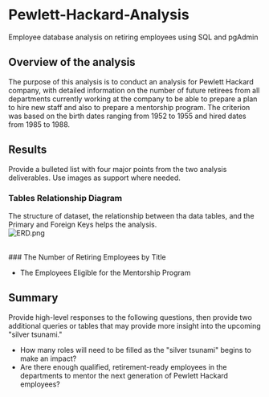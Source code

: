 # Pewlett-Hackard-Analysis
Employee database analysis on retiring employees using SQL and pgAdmin

## Overview of the analysis
The purpose of this analysis is to conduct an analysis for Pewlett Hackard company, with detailed information on the number of future retirees from all departments currently working at the company to be able to prepare a plan to hire new staff and also to prepare a mentorship program. 
The criterion was based on the birth dates ranging from 1952 to 1955 and hired dates from 1985 to 1988.

## Results
Provide a bulleted list with four major points from the two analysis deliverables. Use images as support where needed.
### Tables Relationship Diagram
The structure of dataset, the relationship between tha data tables, and the Primary and Foreign  Keys helps the analysis. <br/>
![ERD.png](files/ERD.png) <br/>

<br/>
### The Number of Retiring Employees by Title









- The Employees Eligible for the Mentorship Program




## Summary
Provide high-level responses to the following questions, then provide two additional queries or tables that may provide more insight into the upcoming "silver tsunami."
- How many roles will need to be filled as the "silver tsunami" begins to make an impact?
- Are there enough qualified, retirement-ready employees in the departments to mentor the next generation of Pewlett Hackard employees?
